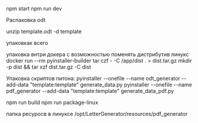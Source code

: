 npm start
npm run dev

Распаковка odt

unzip template.odt -d template

упаковкак всего 

упаковка внтри докера с возможностью поменять дистрибутив линукс
docker run --rm pyinstaller-builder tar czf - -C /app/dist . > dist.tar.gz
mkdir -p dist && tar xzf dist.tar.gz -C dist

Упаковка скриптов питона:
pyinstaller --onefile --name odt_generator --add-data "template:template" generate_data.py
pyinstaller --onefile --name pdf_generator --add-data "template:template" generate_data_pdf.py

npm run build
npm run package-linux


папка ресуросв в линуксе 
/opt/LetterGenerator/resources/pdf_generator

